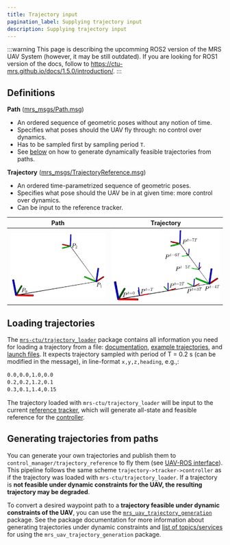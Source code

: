 ```yaml
---
title: Trajectory input
pagination_label: Supplying trajectory input
description: Supplying trajectory input
---
```


:::warning
This page is describing the upcomming ROS2 version of the MRS UAV System (however, it may be still outdated). If you are looking for ROS1 version of the docs, follow to https://ctu-mrs.github.io/docs/1.5.0/introduction/.
:::

## Definitions

**Path** ([mrs_msgs/Path.msg](https://ctu-mrs.github.io/mrs_msgs/msg/Path.html))

- An ordered sequence of geometric poses without any notion of time.
- Specifies what poses should the UAV fly through: no control over dynamics.
- Has to be sampled first by sampling period `T`.
- See [below](https://ctu-mrs.github.io/docs/system/trajectories.html#generating-trajectories-from-paths) on how to generate dynamically feasible trajectories from paths.

**Trajectory** ([mrs_msgs/TrajectoryReference.msg](https://ctu-mrs.github.io/mrs_msgs/msg/TrajectoryReference.html))

- An ordered time-parametrized sequence of geometric poses.
- Specifies what pose should the UAV be in at given time: more control over dynamics.
- Can be input to the reference tracker.

| Path                           | Trajectory                           |
|--------------------------------|--------------------------------------|
| ![](fig/trajectories/path.png) | ![](fig/trajectories/trajectory.png) |

## Loading trajectories

The [`mrs-ctu/trajectory_loader`](https://github.com/ctu-mrs/trajectory_loader) package contains all information you need for loading a trajectory from a file: [documentation](https://github.com/ctu-mrs/trajectory_loader), [example trajectories](https://github.com/ctu-mrs/trajectory_loader/tree/master/sample_trajectories), and [launch files](https://github.com/ctu-mrs/trajectory_loader/tree/master/launch).
It expects trajectory sampled with period of T = 0.2 s (can be modified in the message), in line-format `x,y,z,heading`, e.g.,:
```bash
0.0,0.0,1.0,0.0
0.2,0.2,1.2,0.1
0.3,0.1,1.4,0.15
```
The trajectory loaded with `mrs-ctu/trajectory_loader` will be input to the current [reference tracker](https://ctu-mrs.github.io/docs/software/uav_core/mrs_uav_trackers/), which will generate all-state and feasible reference for the [controller](https://ctu-mrs.github.io/docs/software/uav_core/mrs_uav_controllers/).

## Generating trajectories from paths

You can generate your own trajectories and publish them to `control_manager/trajectory_reference` to fly them (see [UAV-ROS interface](https://ctu-mrs.github.io/docs/system/uav_ros_interface.html#selected-services-for-program-to-machine-interaction)).
This pipeline follows the same scheme `trajectory->tracker->controller` as if the trajectory was loaded with `mrs-ctu/trajectory_loader`.
If a trajectory is **not feasible under dynamic constraints for the UAV, the resulting trajectory may be degraded**.

To convert a desired waypoint path to a **trajectory feasible under dynamic constraints of the UAV**, you can use the [`mrs_uav_trajectory_generation`](https://github.com/ctu-mrs/mrs_uav_trajectory_generation) package.
See the package documentation for more information about generating trajectories under dynamic constraints and [list of topics/services](https://ctu-mrs.github.io/docs/system/uav_ros_interface.html#trajectory-generation) for using the `mrs_uav_trajectory_generation` package.
